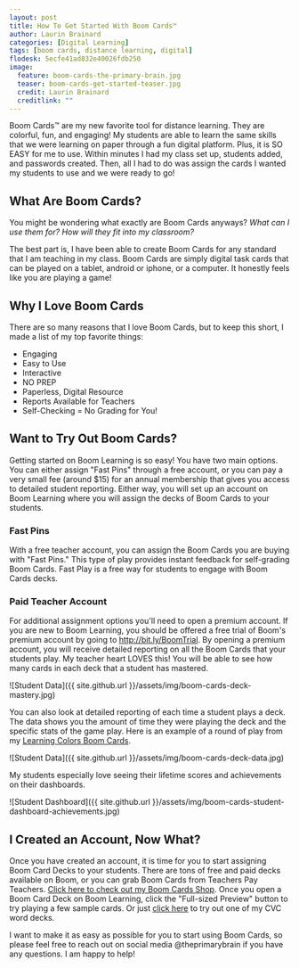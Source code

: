 ```yaml
---
layout: post
title: How To Get Started With Boom Cards™
author: Laurin Brainard
categories: [Digital Learning]
tags: [boom cards, distance learning, digital]
flodesk: 5ecfe41ad832e40026fdb250
image:
  feature: boom-cards-the-primary-brain.jpg
  teaser: boom-cards-get-started-teaser.jpg
  credit: Laurin Brainard
  creditlink: ""
---
```

Boom Cards™ are my new favorite tool for distance learning. They are colorful, fun, and engaging! My students are able to learn the same skills that we were learning on paper through a fun digital platform. Plus, it is SO EASY for me to use. Within minutes I had my class set up, students added, and passwords created. Then, all I had to do was assign the cards I wanted my students to use and we were ready to go! 

## What Are Boom Cards?
You might be wondering what exactly are Boom Cards anyways? *What can I use them for? How will they fit into my classroom?* 

The best part is, I have been able to create Boom Cards for any standard that I am teaching in my class. Boom Cards are simply digital task cards that can be played on a tablet, android or iphone, or a computer. It honestly feels like you are playing a game! 

## Why I Love Boom Cards
There are so many reasons that I love Boom Cards, but to keep this short, I made a list of my top favorite things:
- Engaging
- Easy to Use
- Interactive
- NO PREP
- Paperless, Digital Resource
- Reports Available for Teachers
- Self-Checking = No Grading for You!

## Want to Try Out Boom Cards?
Getting started on Boom Learning is so easy! You have two main options. You can either assign "Fast Pins" through a free account, or you can pay a very small fee (around $15) for an annual membership that gives you access to detailed student reporting. Either way, you will set up an account on Boom Learning where you will assign the decks of Boom Cards to your students. 

### Fast Pins
With a free teacher account, you can assign the Boom Cards you are buying with "Fast Pins." This type of play provides instant feedback for self-grading Boom Cards. Fast Play is a free way for students to engage with Boom Cards decks. 

### Paid Teacher Account
For additional assignment options you'll need to open a premium account. If you are new to Boom Learning, you should be offered a free trial of Boom's premium account by going to http://bit.ly/BoomTrial. By opening a premium account, you will receive detailed reporting on all the Boom Cards that your students play. My teacher heart LOVES this! You will be able to see how many cards in each deck that a student has mastered. 

![Student Data]({{ site.github.url }}/assets/img/boom-cards-deck-mastery.jpg)

You can also look at detailed reporting of each time a student plays a deck. The data shows you the amount of time they were playing the deck and the specific stats of the game play. Here is an example of a round of play from my [Learning Colors Boom Cards](https://wow.boomlearning.com/deck/learning-colors-gSe5egFpkLoqpxFsX).

![Student Data]({{ site.github.url }}/assets/img/boom-cards-deck-data.jpg)

My students especially love seeing their lifetime scores and achievements on their dashboards. 

![Student Dashboard]({{ site.github.url }}/assets/img/boom-cards-student-dashboard-achievements.jpg)

## I Created an Account, Now What?
Once you have created an account, it is time for you to start assigning Boom Card Decks to your students. There are tons of free and paid decks available on Boom, or you can grab Boom Cards from Teachers Pay Teachers. [Click here to check out my Boom Cards Shop](https://wow.boomlearning.com/author/theprimarybrain?ref=blogquickstart). Once you open a Boom Card Deck on Boom Learning, click the "Full-sized Preview" button to try playing a few sample cards. Or just [click here](https://wow.boomlearning.com/deck/q-H6TDmkrAmPFvsG6YE?ref=tpt) to try out one of my CVC word decks. 

I want to make it as easy as possible for you to start using Boom Cards, so please feel free to reach out on social media @theprimarybrain if you have any questions. I am happy to help!